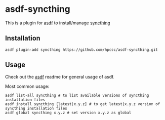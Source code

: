 # asdf-syncthing

This is a plugin for [asdf](https://github.com/asdf-vm/asdf) to install/manage [syncthing](https://github.com/syncthing/syncthing)

## Installation

```
asdf plugin-add syncthing https://github.com/hpcsc/asdf-syncthing.git
```

## Usage

Check out the [asdf](https://github.com/asdf-vm/asdf) readme for general usage of asdf.

Most common usage:

```
asdf list-all syncthing # to list available versions of syncthing installation files
asdf install syncthing [latest|x.y.z] # to get latest|x.y.z version of syncthing installation files
asdf global syncthing x.y.z # set version x.y.z as global
```

